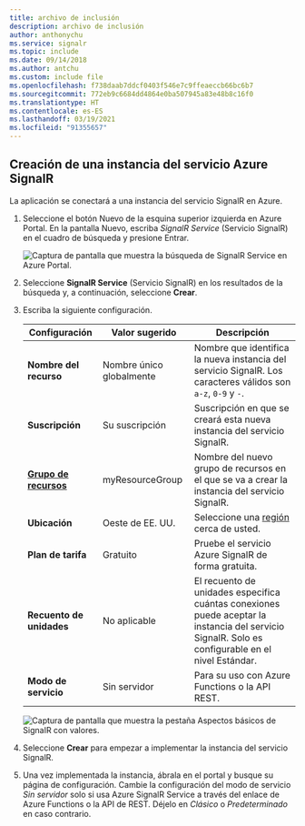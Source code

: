 ```yaml
---
title: archivo de inclusión
description: archivo de inclusión
author: anthonychu
ms.service: signalr
ms.topic: include
ms.date: 09/14/2018
ms.author: antchu
ms.custom: include file
ms.openlocfilehash: f738daab7ddcf0403f546e7c9ffeaeccb66bc6b7
ms.sourcegitcommit: 772eb9c6684dd4864e0ba507945a83e48b8c16f0
ms.translationtype: HT
ms.contentlocale: es-ES
ms.lasthandoff: 03/19/2021
ms.locfileid: "91355657"
---
```

## <a name="create-an-azure-signalr-service-instance"></a>Creación de una instancia del servicio Azure SignalR

La aplicación se conectará a una instancia del servicio SignalR en Azure.

1. Seleccione el botón Nuevo de la esquina superior izquierda en Azure Portal. En la pantalla Nuevo, escriba *SignalR Service* (Servicio SignalR) en el cuadro de búsqueda y presione Entrar.

    ![Captura de pantalla que muestra la búsqueda de SignalR Service en Azure Portal.](../media/signalr-quickstart-azure-functions-javascript/signalr-quickstart-new.png)

1. Seleccione **SignalR Service** (Servicio SignalR) en los resultados de la búsqueda y, a continuación, seleccione **Crear**.

1. Escriba la siguiente configuración.

    | Configuración      | Valor sugerido  | Descripción                                        |
    | ------------ |  ------- | -------------------------------------------------- |
    | **Nombre del recurso** | Nombre único globalmente | Nombre que identifica la nueva instancia del servicio SignalR. Los caracteres válidos son `a-z`, `0-9` y `-`.  | 
    | **Suscripción** | Su suscripción | Suscripción en que se creará esta nueva instancia del servicio SignalR. | 
    | **[Grupo de recursos](../../azure-resource-manager/management/overview.md)** |  myResourceGroup | Nombre del nuevo grupo de recursos en el que se va a crear la instancia del servicio SignalR. | 
    | **Ubicación** | Oeste de EE. UU. | Seleccione una [región](https://azure.microsoft.com/regions/) cerca de usted. |
    | **Plan de tarifa** | Gratuito | Pruebe el servicio Azure SignalR de forma gratuita. |
    | **Recuento de unidades** |  No aplicable | El recuento de unidades especifica cuántas conexiones puede aceptar la instancia del servicio SignalR. Solo es configurable en el nivel Estándar. |
    | **Modo de servicio** |  Sin servidor | Para su uso con Azure Functions o la API REST. |

    ![Captura de pantalla que muestra la pestaña Aspectos básicos de SignaIR con valores.](../media/signalr-quickstart-azure-functions-javascript/signalr-quickstart-create.png)

1. Seleccione **Crear** para empezar a implementar la instancia del servicio SignalR.

1. Una vez implementada la instancia, ábrala en el portal y busque su página de configuración. Cambie la configuración del modo de servicio *Sin servidor* solo si usa Azure SignalR Service a través del enlace de Azure Functions o la API de REST. Déjelo en *Clásico* o *Predeterminado* en caso contrario.